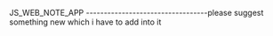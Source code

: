 JS_WEB_NOTE_APP
----------------------------------please suggest something new which i have to add into it
